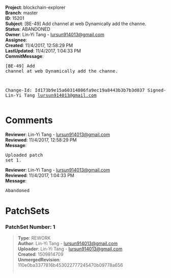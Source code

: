 <strong>Project</strong>: blockchain-explorer<br><strong>Branch</strong>: master<br><strong>ID</strong>: 15201<br><strong>Subject</strong>: [BE-49] Add channel at web Dynamically add the channe.<br><strong>Status</strong>: ABANDONED<br><strong>Owner</strong>: Lin-Yi Tang - lursun914013@gmail.com<br><strong>Assignee</strong>:<br><strong>Created</strong>: 11/4/2017, 12:58:29 PM<br><strong>LastUpdated</strong>: 11/4/2017, 1:04:33 PM<br><strong>CommitMessage</strong>:<br><pre>[BE-49] Add channel at web
Dynamically add the channe.

Change-Id: Id173b9e15a60314806fa9ec19a8443b3b7b3d037
Signed-off-by: Lin-Yi Tang <lursun914013@gmail.com>
</pre><h1>Comments</h1><strong>Reviewer</strong>: Lin-Yi Tang - lursun914013@gmail.com<br><strong>Reviewed</strong>: 11/4/2017, 12:58:29 PM<br><strong>Message</strong>: <pre>Uploaded patch set 1.</pre><strong>Reviewer</strong>: Lin-Yi Tang - lursun914013@gmail.com<br><strong>Reviewed</strong>: 11/4/2017, 1:04:33 PM<br><strong>Message</strong>: <pre>Abandoned</pre><h1>PatchSets</h1><h3>PatchSet Number: 1</h3><blockquote><strong>Type</strong>: REWORK<br><strong>Author</strong>: Lin-Yi Tang - lursun914013@gmail.com<br><strong>Uploader</strong>: Lin-Yi Tang - lursun914013@gmail.com<br><strong>Created</strong>: 1509814709<br><strong>UnmergedRevision</strong>: 110e0ba3377816b453022777245470b09778a656<br><br></blockquote>